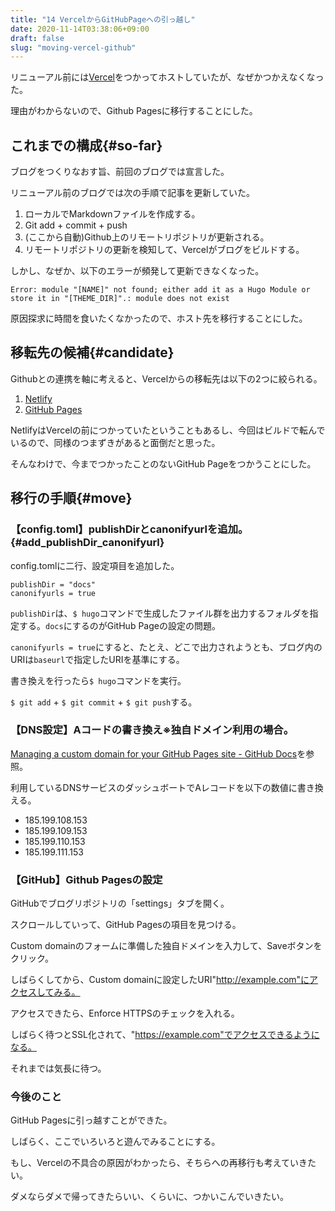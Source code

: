 ```yaml
---
title: "14 VercelからGitHubPageへの引っ越し"
date: 2020-11-14T03:38:06+09:00
draft: false
slug: "moving-vercel-github"
---
```


リニューアル前には[Vercel](https://vercel.com/)をつかってホストしていたが、なぜかつかえなくなった。

理由がわからないので、Github Pagesに移行することにした。

<!-- more -->

これまでの構成{#so-far}
----

ブログをつくりなおす旨、前回のブログでは宣言した。

リニューアル前のブログでは次の手順で記事を更新していた。

1. ローカルでMarkdownファイルを作成する。
2. Git add + commit + push
3. (ここから自動)Github上のリモートリポジトリが更新される。
4. リモートリポジトリの更新を検知して、Vercelがブログをビルドする。

しかし、なぜか、以下のエラーが頻発して更新できなくなった。

```
Error: module "[NAME]" not found; either add it as a Hugo Module or store it in "[THEME_DIR]".: module does not exist
```

原因探求に時間を食いたくなかったので、ホスト先を移行することにした。

移転先の候補{#candidate}
----

Githubとの連携を軸に考えると、Vercelからの移転先は以下の2つに絞られる。

1. [Netlify](https://www.netlify.com/)
2. [GitHub Pages](https://pages.github.com/)

NetlifyはVercelの前につかっていたということもあるし、今回はビルドで転んでいるので、同様のつまずきがあると面倒だと思った。

そんなわけで、今までつかったことのないGitHub Pageをつかうことにした。

移行の手順{#move}
----

### 【config.toml】publishDirとcanonifyurlを追加。{#add_publishDir_canonifyurl}

config.tomlに二行、設定項目を追加した。

```
publishDir = "docs"
canonifyurls = true
```

`publishDir`は、`$ hugo`コマンドで生成したファイル群を出力するフォルダを指定する。`docs`にするのがGitHub Pageの設定の問題。

`canonifyurls = true`にすると、たとえ、どこで出力されようとも、ブログ内のURIは`baseurl`で指定したURIを基準にする。

書き換えを行ったら`$ hugo`コマンドを実行。

`$ git add` + `$ git commit` + `$ git push`する。

### 【DNS設定】Aコードの書き換え※独自ドメイン利用の場合。

[Managing a custom domain for your GitHub Pages site - GitHub Docs](https://docs.github.com/en/free-pro-team@latest/github/working-with-github-pages/managing-a-custom-domain-for-your-github-pages-site)を参照。

利用しているDNSサービスのダッシュボートでAレコードを以下の数値に書き換える。

- 185.199.108.153
- 185.199.109.153
- 185.199.110.153
- 185.199.111.153

### 【GitHub】Github Pagesの設定

GitHubでブログリポジトリの「settings」タブを開く。

スクロールしていって、GitHub Pagesの項目を見つける。

Custom domainのフォームに準備した独自ドメインを入力して、Saveボタンをクリック。

しばらくしてから、Custom domainに設定したURI"http://example.com"にアクセスしてみる。

アクセスできたら、Enforce HTTPSのチェックを入れる。

しばらく待つとSSL化されて、"https://example.com"でアクセスできるようになる。

それまでは気長に待つ。

### 今後のこと

GitHub Pagesに引っ越すことができた。

しばらく、ここでいろいろと遊んでみることにする。

もし、Vercelの不具合の原因がわかったら、そちらへの再移行も考えていきたい。

ダメならダメで帰ってきたらいい、くらいに、つかいこんでいきたい。
